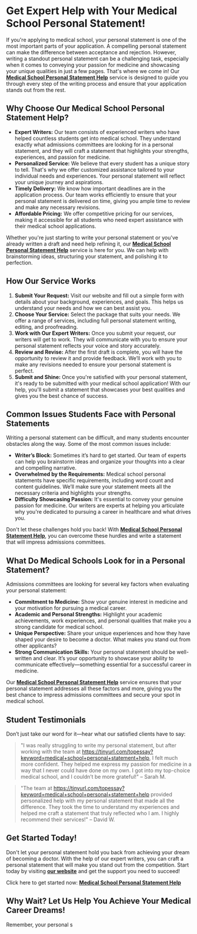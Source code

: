 # Get Expert Help with Your Medical School Personal Statement!

If you're applying to medical school, your personal statement is one of the most important parts of your application. A compelling personal statement can make the difference between acceptance and rejection. However, writing a standout personal statement can be a challenging task, especially when it comes to conveying your passion for medicine and showcasing your unique qualities in just a few pages. That's where we come in! Our **[Medical School Personal Statement Help](https://tinyurl.com/topessay?keyword=medical+school+personal+statement+help)** service is designed to guide you through every step of the writing process and ensure that your application stands out from the rest.

## Why Choose Our Medical School Personal Statement Help?

- **Expert Writers:** Our team consists of experienced writers who have helped countless students get into medical school. They understand exactly what admissions committees are looking for in a personal statement, and they will craft a statement that highlights your strengths, experiences, and passion for medicine.
- **Personalized Service:** We believe that every student has a unique story to tell. That's why we offer customized assistance tailored to your individual needs and experiences. Your personal statement will reflect your unique journey and aspirations.
- **Timely Delivery:** We know how important deadlines are in the application process. Our team works efficiently to ensure that your personal statement is delivered on time, giving you ample time to review and make any necessary revisions.
- **Affordable Pricing:** We offer competitive pricing for our services, making it accessible for all students who need expert assistance with their medical school applications.

Whether you're just starting to write your personal statement or you've already written a draft and need help refining it, our **[Medical School Personal Statement Help](https://tinyurl.com/topessay?keyword=medical+school+personal+statement+help)** service is here for you. We can help with brainstorming ideas, structuring your statement, and polishing it to perfection.

## How Our Service Works

1. **Submit Your Request:** Visit our website and fill out a simple form with details about your background, experiences, and goals. This helps us understand your needs and how we can best assist you.
2. **Choose Your Service:** Select the package that suits your needs. We offer a range of services, including full personal statement writing, editing, and proofreading.
3. **Work with Our Expert Writers:** Once you submit your request, our writers will get to work. They will communicate with you to ensure your personal statement reflects your voice and story accurately.
4. **Review and Revise:** After the first draft is complete, you will have the opportunity to review it and provide feedback. We’ll work with you to make any revisions needed to ensure your personal statement is perfect.
5. **Submit and Shine:** Once you're satisfied with your personal statement, it's ready to be submitted with your medical school application! With our help, you'll submit a statement that showcases your best qualities and gives you the best chance of success.

## Common Issues Students Face with Personal Statements

Writing a personal statement can be difficult, and many students encounter obstacles along the way. Some of the most common issues include:

- **Writer’s Block:** Sometimes it’s hard to get started. Our team of experts can help you brainstorm ideas and organize your thoughts into a clear and compelling narrative.
- **Overwhelmed by the Requirements:** Medical school personal statements have specific requirements, including word count and content guidelines. We’ll make sure your statement meets all the necessary criteria and highlights your strengths.
- **Difficulty Showcasing Passion:** It's essential to convey your genuine passion for medicine. Our writers are experts at helping you articulate why you're dedicated to pursuing a career in healthcare and what drives you.

Don't let these challenges hold you back! With **[Medical School Personal Statement Help](https://tinyurl.com/topessay?keyword=medical+school+personal+statement+help)**, you can overcome these hurdles and write a statement that will impress admissions committees.

## What Do Medical Schools Look for in a Personal Statement?

Admissions committees are looking for several key factors when evaluating your personal statement:

- **Commitment to Medicine:** Show your genuine interest in medicine and your motivation for pursuing a medical career.
- **Academic and Personal Strengths:** Highlight your academic achievements, work experiences, and personal qualities that make you a strong candidate for medical school.
- **Unique Perspective:** Share your unique experiences and how they have shaped your desire to become a doctor. What makes you stand out from other applicants?
- **Strong Communication Skills:** Your personal statement should be well-written and clear. It’s your opportunity to showcase your ability to communicate effectively—something essential for a successful career in medicine.

Our **[Medical School Personal Statement Help](https://tinyurl.com/topessay?keyword=medical+school+personal+statement+help)** service ensures that your personal statement addresses all these factors and more, giving you the best chance to impress admissions committees and secure your spot in medical school.

## Student Testimonials

Don’t just take our word for it—hear what our satisfied clients have to say:

> "I was really struggling to write my personal statement, but after working with the team at https://tinyurl.com/topessay?keyword=medical+school+personal+statement+help, I felt much more confident. They helped me express my passion for medicine in a way that I never could have done on my own. I got into my top-choice medical school, and I couldn’t be more grateful!" – Sarah M.

> "The team at https://tinyurl.com/topessay?keyword=medical+school+personal+statement+help provided personalized help with my personal statement that made all the difference. They took the time to understand my experiences and helped me craft a statement that truly reflected who I am. I highly recommend their services!" – David W.

## Get Started Today!

Don't let your personal statement hold you back from achieving your dream of becoming a doctor. With the help of our expert writers, you can craft a personal statement that will make you stand out from the competition. Start today by visiting **[our website](https://tinyurl.com/topessay?keyword=medical+school+personal+statement+help)** and get the support you need to succeed!

Click here to get started now: **[Medical School Personal Statement Help](https://tinyurl.com/topessay?keyword=medical+school+personal+statement+help)**

## Why Wait? Let Us Help You Achieve Your Medical Career Dreams!

Remember, your personal s
